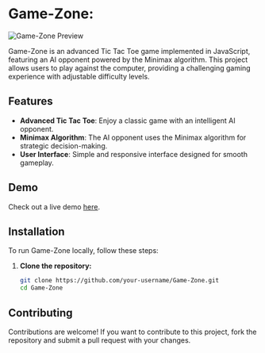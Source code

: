 # Game-Zone:

![Game-Zone Preview](game-zone-preview.png)

Game-Zone is an advanced Tic Tac Toe game implemented in JavaScript, featuring an AI opponent powered by the Minimax algorithm. This project allows users to play against the computer, providing a challenging gaming experience with adjustable difficulty levels.

## Features

- **Advanced Tic Tac Toe**: Enjoy a classic game with an intelligent AI opponent.
- **Minimax Algorithm**: The AI opponent uses the Minimax algorithm for strategic decision-making.
- **User Interface**: Simple and responsive interface designed for smooth gameplay.

## Demo

Check out a live demo [here](https://your-demo-url.com).

## Installation

To run Game-Zone locally, follow these steps:

1. **Clone the repository:**

   ```bash
   git clone https://github.com/your-username/Game-Zone.git
   cd Game-Zone
## Contributing

Contributions are welcome! If you want to contribute to this project, fork the repository and submit a pull request with your changes.
